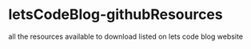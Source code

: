 # letsCodeBlog-githubResources
all the resources available to download listed on lets code blog website
